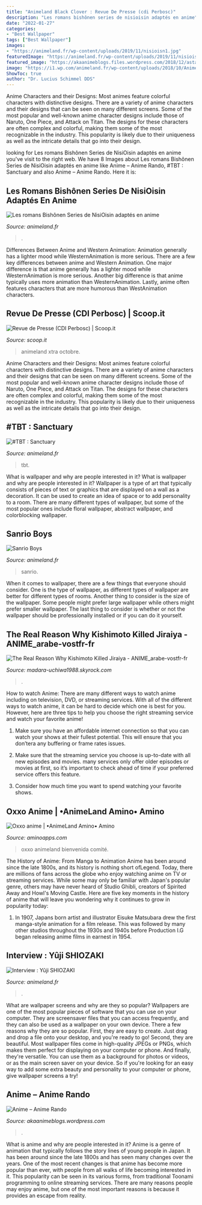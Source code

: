 ```yaml
---
title: "Animeland Black Clover : Revue De Presse (cdi Perbosc)"
description: "Les romans bishônen series de nisioisin adaptés en anime"
date: "2022-01-27"
categories:
- "Best Wallpaper"
tags: ["Best Wallpaper"]
images:
- "https://animeland.fr/wp-content/uploads/2019/11/nisioisn1.jpg"
featuredImage: "https://animeland.fr/wp-content/uploads/2019/11/nisioisn1.jpg"
featured_image: "https://akaanimeblogs.files.wordpress.com/2018/12/asta-and-yuno.jpg?w=1024"
image: "https://i1.wp.com/animeland.fr/wp-content/uploads/2018/10/AnimeLand-Xtra-51-cover.jpg?ssl=1"
ShowToc: true
author: "Dr. Lucius Schimmel DDS"
---
```



Anime Characters and their Designs: Most animes feature colorful characters with distinctive designs.
There are a variety of anime characters and their designs that can be seen on many different screens. Some of the most popular and well-known anime character designs include those of Naruto, One Piece, and Attack on Titan. The designs for these characters are often complex and colorful, making them some of the most recognizable in the industry. This popularity is likely due to their uniqueness as well as the intricate details that go into their design.

	

		
looking for Les romans Bishônen Series de NisiOisin adaptés en anime you've visit to the right web. We have 8 Images about Les romans Bishônen Series de NisiOisin adaptés en anime like Anime – Anime Rando, #TBT : Sanctuary and also Anime – Anime Rando. Here it is:
		
    
## Les Romans Bishônen Series De NisiOisin Adaptés En Anime

<img loading=lazy src="https://animeland.fr/wp-content/uploads/2019/11/nisioisn1.jpg" onerror="this.onerror=null;this.src='https://tse1.mm.bing.net/th?id=OIP.AtFTCuokPO0LqrpIfbqNEAHaD5&amp;pid=15.1';" alt="Les romans Bishônen Series de NisiOisin adaptés en anime">

_Source: animeland.fr_

>. 

	

Differences Between Anime and Western Animation: Animation generally has a lighter mood while WesternAnimation is more serious.
There are a few key differences between anime and Western Animation. One major difference is that anime generally has a lighter mood while WesternAnimation is more serious. Another big difference is that anime typically uses more animation than WesternAnimation. Lastly, anime often features characters that are more humorous than WestAnimation characters.

    
## Revue De Presse (CDI Perbosc) | Scoop.it

<img loading=lazy src="https://i1.wp.com/animeland.fr/wp-content/uploads/2018/10/AnimeLand-Xtra-51-cover.jpg?ssl=1" onerror="this.onerror=null;this.src='https://tse2.mm.bing.net/th?id=OIP.k0-VUMT92Fu5CPCuFtghLQHaKe&amp;pid=15.1';" alt="Revue de Presse (CDI Perbosc) | Scoop.it">

_Source: scoop.it_

>animeland xtra octobre. 

	

Anime Characters and their Designs: Most animes feature colorful characters with distinctive designs.
There are a variety of anime characters and their designs that can be seen on many different screens. Some of the most popular and well-known anime character designs include those of Naruto, One Piece, and Attack on Titan. The designs for these characters are often complex and colorful, making them some of the most recognizable in the industry. This popularity is likely due to their uniqueness as well as the intricate details that go into their design.

    
## #TBT : Sanctuary

<img loading=lazy src="https://animeland.fr/wp-content/uploads/2021/04/Sanctuary01.png" onerror="this.onerror=null;this.src='https://tse3.mm.bing.net/th?id=OIP.R2gcqI0Y_dUTEe0IgRH96QHaFa&amp;pid=15.1';" alt="#TBT : Sanctuary">

_Source: animeland.fr_

>tbt. 

	

What is wallpaper and why are people interested in it?
What is wallpaper and why are people interested in it?
Wallpaper is a type of art that typically consists of pieces of text or graphics that are displayed on a wall as a decoration. It can be used to create an idea of space or to add personality to a room. There are many different types of wallpaper, but some of the most popular ones include floral wallpaper, abstract wallpaper, and colorblocking wallpaper.

    
## Sanrio Boys

<img loading=lazy src="https://animeland.fr/wp-content/uploads/2018/01/sanrioboys-400x336.jpg" onerror="this.onerror=null;this.src='https://tse1.mm.bing.net/th?id=OIP.rKZMAamhz15WohzjYH6h1QAAAA&amp;pid=15.1';" alt="Sanrio Boys">

_Source: animeland.fr_

>sanrio. 

	

When it comes to wallpaper, there are a few things that everyone should consider. One is the type of wallpaper, as different types of wallpaper are better for different types of rooms. Another thing to consider is the size of the wallpaper. Some people might prefer large wallpaper while others might prefer smaller wallpaper. The last thing to consider is whether or not the wallpaper should be professionally installed or if you can do it yourself.

    
## The Real Reason Why Kishimoto Killed Jiraiya - ANIME_arabe-vostfr-fr

<img loading=lazy src="https://mgl.skyrock.net/art/SHAR.3285.551.2.jpg" onerror="this.onerror=null;this.src='https://tse3.mm.bing.net/th?id=OIP.X66BLMRGLuyqkw-1UzSutAHaEM&amp;pid=15.1';" alt="The Real Reason Why Kishimoto Killed Jiraiya - ANIME_arabe-vostfr-fr">

_Source: madara-uchiwa1988.skyrock.com_

>. 

	

How to watch Anime: There are many different ways to watch anime including on television, DVD, or streaming services.
With all of the different ways to watch anime, it can be hard to decide which one is best for you. However, here are three tips to help you choose the right streaming service and watch your favorite anime!
1. Make sure you have an affordable internet connection so that you can watch your shows at their fullest potential. This will ensure that you don’tera any buffering or frame rates issues.

2. Make sure that the streaming service you choose is up-to-date with all new episodes and movies. many services only offer older episodes or movies at first, so it’s important to check ahead of time if your preferred service offers this feature.

3. Consider how much time you want to spend watching your favorite shows.

    
## Oxxo Anime | •AnimeLand Amino• Amino

<img loading=lazy src="https://pm1.narvii.com/8026/a2d68495d4c5326774a14a9e2e304abdf8c2f384r1-417-417v2_00.jpg" onerror="this.onerror=null;this.src='https://tse1.mm.bing.net/th?id=OIP.FuVvOxvf0GloznzUC8GkngAAAA&amp;pid=15.1';" alt="Oxxo anime | •AnimeLand Amino• Amino">

_Source: aminoapps.com_

>oxxo animeland bienvenida comité. 

	

The History of Anime: From Manga to Animation
Anime has been around since the late 1800s, and its history is nothing short ofLegend. Today, there are millions of fans across the globe who enjoy watching anime on TV or streaming services. While some may only be familiar with Japan's popular genre, others may have never heard of Studio Ghibli, creators of Spirited Away and Howl's Moving Castle. Here are five key moments in the history of anime that will leave you wondering why it continues to grow in popularity today:
1) In 1907, Japans born artist and illustrator Eisuke Matsubara drew the first manga-style animation for a film release. This was followed by many other studios throughout the 1930s and 1940s before Production I.G began releasing anime films in earnest in 1954.

    
## Interview : Yûji SHIOZAKI

<img loading=lazy src="https://animeland.fr/wp-content/uploads/archives/articles/new/Yuji-Shiozaki-right.jpg" onerror="this.onerror=null;this.src='https://tse1.mm.bing.net/th?id=OIP.2MBXEsycf-oBmN0CSETwVQAAAA&amp;pid=15.1';" alt="Interview : Yûji SHIOZAKI">

_Source: animeland.fr_

>. 

	

What are wallpaper screens and why are they so popular?
Wallpapers are one of the most popular pieces of software that you can use on your computer. They are screensaver files that you can access frequently, and they can also be used as a wallpaper on your own device. There a few reasons why they are so popular. First, they are easy to create. Just drag and drop a file onto your desktop, and you're ready to go! Second, they are beautiful. Most wallpaper files come in high-quality JPEGs or PNGs, which makes them perfect for displaying on your computer or phone. And finally, they're versatile. You can use them as a background for photos or videos, or as the main screen saver on your device. So if you're looking for an easy way to add some extra beauty and personality to your computer or phone, give wallpaper screens a try!

    
## Anime – Anime Rando

<img loading=lazy src="https://akaanimeblogs.files.wordpress.com/2018/12/asta-and-yuno.jpg?w=1024" onerror="this.onerror=null;this.src='https://tse2.mm.bing.net/th?id=OIP.2srC64D1P2LJ2smHxAl4_AHaHV&amp;pid=15.1';" alt="Anime – Anime Rando">

_Source: akaanimeblogs.wordpress.com_

>. 

	

What is anime and why are people interested in it?
Anime is a genre of animation that typically follows the story lines of young people in Japan. It has been around since the late 1800s and has seen many changes over the years. One of the most recent changes is that anime has become more popular than ever, with people from all walks of life becoming interested in it. This popularity can be seen in its various forms, from traditional Toonami programming to online streaming services. There are many reasons people may enjoy anime, but one of the most important reasons is because it provides an escape from reality.

